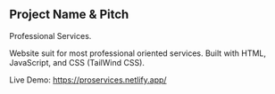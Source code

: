 ## Project Name & Pitch

Professional Services.

Website suit for most professional oriented services. Built with HTML, JavaScript, and CSS (TailWind CSS).

Live Demo: https://proservices.netlify.app/
